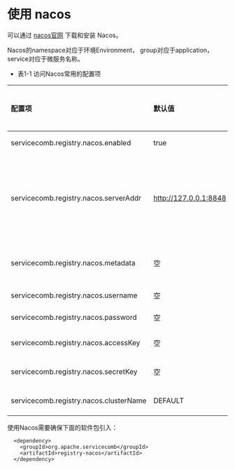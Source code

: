 # 使用 nacos

可以通过 [nacos官网](https://github.com/alibaba/nacos) 下载和安装 Nacos。

Nacos的namespace对应于环境Environment， group对应于application， service对应于微服务名称。 

* 表1-1 访问Nacos常用的配置项

| 配置项                                      | 默认值                   | 是否必选 | 含义                     | 
|:-----------------------------------------|:----------------------| :--- |:-----------------------| 
| servicecomb.registry.nacos.enabled       | true                  | 是 | 是否启用。                  |
| servicecomb.registry.nacos.serverAddr    | http://127.0.0.1:8848 | 是 | 服务中心的地址信息，可以配置多个，用逗号分隔。 |
| servicecomb.registry.nacos.metadata      | 空                     | 否 | 配置String的键值对。          |
| servicecomb.registry.nacos.username      | 空                     | 否 | Nacos用户名               |
| servicecomb.registry.nacos.password      | 空                     | 否 | Nacos密码                |
| servicecomb.registry.nacos.accessKey      | 空                     | 否 | Nacos Access Key       |
| servicecomb.registry.nacos.secretKey      | 空                     | 否 | Nacos Secret Key       |
| servicecomb.registry.nacos.clusterName      | DEFAULT                     | 否 | Nacos Cluster Name  |


使用Nacos需要确保下面的软件包引入：

```
  <dependency>
    <groupId>org.apache.servicecomb</groupId>
    <artifactId>registry-nacos</artifactId>
  </dependency>
```
